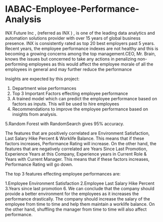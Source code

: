 # IABAC-Employee-Performance-Analysis

INX Future Inc , (referred as INX ) , is one of the leading data analytics and automation solutions provider with over 15 years of global business presence. INX is consistently rated as top 20 best employers past 5 years. Recent years, the employee performance indexes are not healthy and this is becoming a growing concerns among the top management.CEO, Mr. Brain, knows the issues but concerned to take any actions in penalizing non-performing employees as this would affect the employee morale of all the employees in general and may further reduce the performance

Insights are expected by this project:
1. Department wise performances
2. Top 3 Important Factors effecting employee performance
3. A trained model which can predict the employee performance based on factors as inputs. This will be used to hire employees
4. Recommendations to improve the employee performance based on insights from analysis.

5.Random Forest with RandomSearch gives 95% accuracy.

The features that are positively correlated are Environment Satisfaction, Last Salary Hike Percent & Worklife Balance. This means that if these factors increases, Performance Rating will increase. On the other hand, the features that are negatively correlated are Years Since Last Promotion, Experience Years at this Company, Experience years in Current Role & Years with Current Manager. This means that if these factors increases, Performance Rating will go down.

The top 3 features effecting employee performances are:

1.Employee Environment Satisfaction
2.Employee Last Salary Hike Percent
3.Years since last promotion
6.  We can conclude that the company should provide a better environment for the employees as it increases the performance drastically. The company should increase the salary of the employee from time to time and help them maintain a worklife balance. On the other hand, shuffling the manager from time to time will also affect performance.
